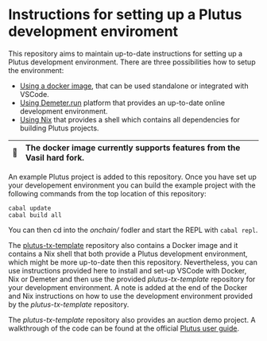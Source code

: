 # Instructions for setting up a Plutus development enviroment 

This repository aims to maintain up-to-date instructions for setting up a Plutus development environment. There are three possibilities how to setup the environment:  
* [Using a docker image](https://github.com/iohkedu/plutus-dev-env/blob/main/instructions/using-docker.md), that can be used standalone or integrated with VSCode. 
* [Using Demeter.run](https://github.com/iohkedu/plutus-dev-env/blob/main/instructions/using-demeter-run.md) platform that provides an up-to-date online development environment. 
* [Using Nix](https://github.com/iohkedu/plutus-dev-env/blob/main/instructions/using-nix.md) that provides a shell which contains all dependencies for building Plutus projects.  

| :whale:       | The docker image currently supports features from the **Vasil hard fork**.|  
|---------------|:--------------------------------------------------------------------------|  

An example Plutus project is added to this repository. Once you have set up your developement environment you can build the example project with the following commands from the top location of this repository: 
```console
cabal update
cabal build all
```

You can then cd into the *onchain/* fodler and start the REPL with `cabal repl`. 

The [plutus-tx-template](https://github.com/IntersectMBO/plutus-tx-template/tree/main) repository also contains a Docker image and it contains a Nix shell that both provide a Plutus development environment, 
which might be more up-to-date then this repository. Nevertheless, you can use instructions provided here to install and set-up VSCode with Docker, Nix or Demeter and then use the provided *plutus-tx-template* 
repository for your development environment. A note is added at the end of the Docker and Nix instructions on how to use the development environment provided by the *plutus-tx-template* repository. 

The *plutus-tx-template* repository also provides an auction demo project. A walkthrough of the code can be found at the official [Plutus user guide](https://plutus.cardano.intersectmbo.org/docs/simple-example/plutus-tx-code/).  

